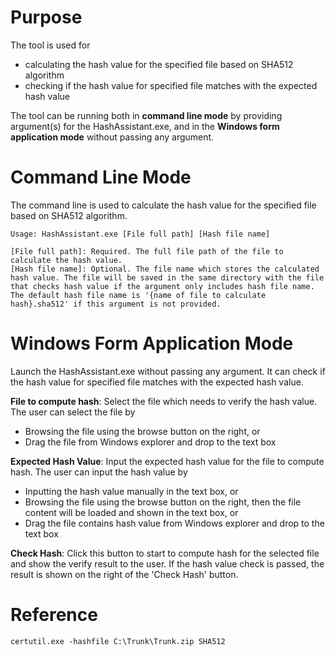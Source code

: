 ﻿# Purpose
The tool is used for 
- calculating the hash value for the specified file based on SHA512 algorithm 
- checking if the hash value for specified file matches with the expected hash value

The tool can be running both in **command line mode** by providing argument(s) for the HashAssistant.exe, and in the **Windows form application mode** without passing any argument.

# Command Line Mode
The command line is used to calculate the hash value for the specified file based on SHA512 algorithm.

 ```
 Usage: HashAssistant.exe [File full path] [Hash file name]

[File full path]: Required. The full file path of the file to calculate the hash value.
[Hash file name]: Optional. The file name which stores the calculated hash value. The file will be saved in the same directory with the file that checks hash value if the argument only includes hash file name. The default hash file name is '{name of file to calculate hash}.sha512' if this argument is not provided.
```
 
# Windows Form Application Mode
Launch the HashAssistant.exe without passing any argument. It can check if the hash value for specified file matches with the expected hash value.
 
**File to compute hash**: Select the file which needs to verify the hash value. The user can select the file by
- Browsing the file using the browse button on the right, or
- Drag the file from Windows explorer and drop to the text box

**Expected Hash Value**: Input the expected hash value for the file to compute hash. The user can input the hash value by
- Inputting the hash value manually in the text box, or
- Browsing the file using the browse button on the right, then the file content will be loaded and shown in the text box, or
- Drag the file contains hash value from Windows explorer and drop to the text box

**Check Hash**: Click this button to start to compute hash for the selected file and show the verify result to the user.
If the hash value check is passed, the result is shown on the right of the 'Check Hash' button.

# Reference
```certutil.exe -hashfile C:\Trunk\Trunk.zip SHA512```
